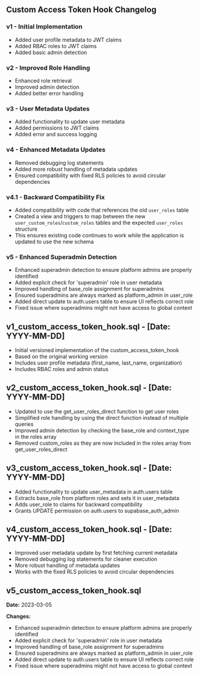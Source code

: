 ## Custom Access Token Hook Changelog

### v1 - Initial Implementation
- Added user profile metadata to JWT claims
- Added RBAC roles to JWT claims
- Added basic admin detection

### v2 - Improved Role Handling
- Enhanced role retrieval
- Improved admin detection
- Added better error handling

### v3 - User Metadata Updates
- Added functionality to update user metadata
- Added permissions to JWT claims
- Added error and success logging

### v4 - Enhanced Metadata Updates
- Removed debugging log statements
- Added more robust handling of metadata updates
- Ensured compatibility with fixed RLS policies to avoid circular dependencies

### v4.1 - Backward Compatibility Fix
- Added compatibility with code that references the old `user_roles` table
- Created a view and triggers to map between the new `user_custom_roles`/`custom_roles` tables and the expected `user_roles` structure
- This ensures existing code continues to work while the application is updated to use the new schema

### v5 - Enhanced Superadmin Detection
- Enhanced superadmin detection to ensure platform admins are properly identified
- Added explicit check for 'superadmin' role in user metadata
- Improved handling of base_role assignment for superadmins
- Ensured superadmins are always marked as platform_admin in user_role
- Added direct update to auth.users table to ensure UI reflects correct role
- Fixed issue where superadmins might not have access to global context

## v1_custom_access_token_hook.sql - [Date: YYYY-MM-DD]
- Initial versioned implementation of the custom_access_token_hook
- Based on the original working version
- Includes user profile metadata (first_name, last_name, organization)
- Includes RBAC roles and admin status

## v2_custom_access_token_hook.sql - [Date: YYYY-MM-DD]
- Updated to use the get_user_roles_direct function to get user roles
- Simplified role handling by using the direct function instead of multiple queries
- Improved admin detection by checking the base_role and context_type in the roles array
- Removed custom_roles as they are now included in the roles array from get_user_roles_direct

## v3_custom_access_token_hook.sql - [Date: YYYY-MM-DD]
- Added functionality to update user_metadata in auth.users table
- Extracts base_role from platform roles and sets it in user_metadata
- Adds user_role to claims for backward compatibility
- Grants UPDATE permission on auth.users to supabase_auth_admin

## v4_custom_access_token_hook.sql - [Date: YYYY-MM-DD]
- Improved user metadata update by first fetching current metadata
- Removed debugging log statements for cleaner execution
- More robust handling of metadata updates
- Works with the fixed RLS policies to avoid circular dependencies

## v5_custom_access_token_hook.sql

**Date:** 2023-03-05

**Changes:**
- Enhanced superadmin detection to ensure platform admins are properly identified
- Added explicit check for 'superadmin' role in user metadata
- Improved handling of base_role assignment for superadmins
- Ensured superadmins are always marked as platform_admin in user_role
- Added direct update to auth.users table to ensure UI reflects correct role
- Fixed issue where superadmins might not have access to global context
